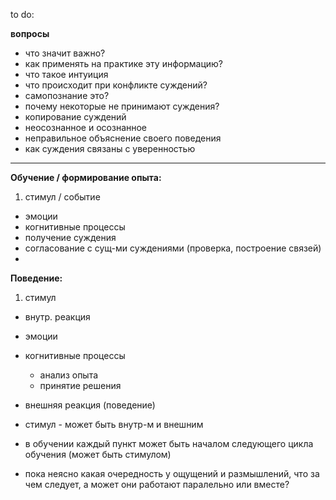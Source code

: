 to do:

**вопросы**
- что значит важно?
- как применять на практике эту информацию?
- что такое интуиция
- что происходит при конфликте суждений?
- самопознание это?
- почему некоторые не принимают суждения?
- копирование суждений
- неосознанное и осознанное
- неправильное объяснение своего поведения
- как суждения связаны с уверенностью 


---

**Обучение / формирование опыта:**

1. стимул / событие
- эмоции
- когнитивные процессы
 - получение суждения
 - согласование с сущ-ми суждениями (проверка, построение связей)
-   


**Поведение:**

1. стимул 
- внутр. реакция
 - эмоции
 - когнитивные процессы
    - анализ опыта
    - принятие решения
- внешняя реакция (поведение)


- стимул - может быть внутр-м и внешним
- в обучении каждый пункт может быть началом следующего цикла обучения (может быть стимулом)
- пока неясно какая очередность у ощущений и размышлений, что за чем следует, а может они работают паралельно или вместе?


